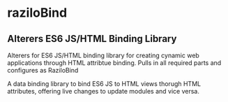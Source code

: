 # raziloBind

## Alterers ES6 JS/HTML Binding Library

Alterers for ES6 JS/HTML binding library for creating cynamic web applications through HTML attribtue binding. Pulls in all required parts and configures as RaziloBind

A data binding library to bind ES6 JS to HTML views thorugh HTML attributes, offering live changes to update modules and vice versa.
